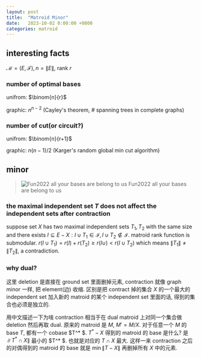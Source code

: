 ```yaml
---
layout: post
title:  "Matroid Minor"
date:   2023-10-02 0:00:00 +0800
categories: matroid
---
```


## interesting facts


$\mathcal M=(E,\mathcal F),n=\|E\|$, rank $r$

### number of optimal bases

unifrom: $\binom{n}{r}$

graphic: $n^{n-2}$ (Cayley's theorem, # spanning trees in complete graphs)

### number of cut(or circuit?)

unifrom: $\binom{n}{r+1}$

graphic: $n(n-1)/2$ (Karger's random global min cut algorithm)

## minor

> ![Fun2022 all your bases are belong to us]({{url}}/assets/image/matroidminor/fun2022minordef.jpg)
> Fun2022 all your bases are belong to us


### the maximal independent set $T$ does not affect the independent sets after contraction

suppose set $X$ has two maximal independent sets $T_1,T_2$ with the same size and there exists $I\subseteq E-X : I\cup T_1 \in \mathcal{I}, I\cup T_2\notin \mathcal{I}$. matroid rank function is submodular. $r(I\cup T_1)=r(I)+r(T_2)\geq r(I\cup)< r(I\cup T_2)$ which means $\|T_1\|\not ={\|T_2\|}$, a contradiction.


### why dual?

这里 deletion 是直接在 ground set 里面删掉元素, contraction 就像 graph minor 一样, 把 element(边) 收缩. 区别是把 contract 掉的集合 $X$ 的一个最大的 independent set 加入新的 matroid 的某个 independent set 里面的话, 得到的集合也必须是独立的.

用中文描述一下为啥 contraction 相当于在 dual matroid 上对同一个集合做 deletion 然后再取 dual. 原来的 matroid 是 $M$, $M'=M/X$. 对于任意一个 $M$ 的 base $T$, 都有一个 cobase $T^* $. $T^* - X$ 得到的 matroid 的 base 是什么? 是 $\|T^* \cap X\|$ 最小的 $T^* $. 也就是对应的 $T\cap X$ 最大. 这样一来 contraction 之后的对偶得到的 matroid 的 base 就是 $\min \|T- X\|$ 再删掉所有 $X$ 中的元素. 

